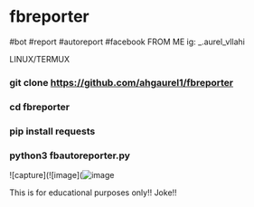 # fbreporter
#bot #report #autoreport #facebook
FROM ME
ig: _.aurel_vllahi

LINUX/TERMUX

### git clone https://github.com/ahgaurel1/fbreporter

### cd fbreporter

### pip install requests

### python3 fbautoreporter.py

![capture](![image](![image]()


This is for educational purposes only!!
Joke!!









